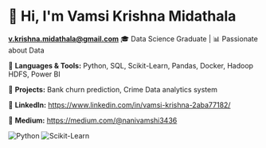 # 👋 Hi, I'm Vamsi Krishna Midathala 
**v.krishna.midathala@gmail.com**
🎓 Data Science Graduate | 📊 Passionate about Data  


🔹 **Languages & Tools:** Python, SQL, Scikit-Learn, Pandas, Docker, Hadoop HDFS, Power BI 

🔹 **Projects:** Bank churn prediction, Crime Data analytics system  

🔹 **LinkedIn:** https://www.linkedin.com/in/vamsi-krishna-2aba77182/

🔹 **Medium:** https://medium.com/@nanivamshi3436

![Python](https://img.shields.io/badge/Python-3.8-blue)
![Scikit-Learn](https://img.shields.io/badge/Scikit--Learn-ML-green)



